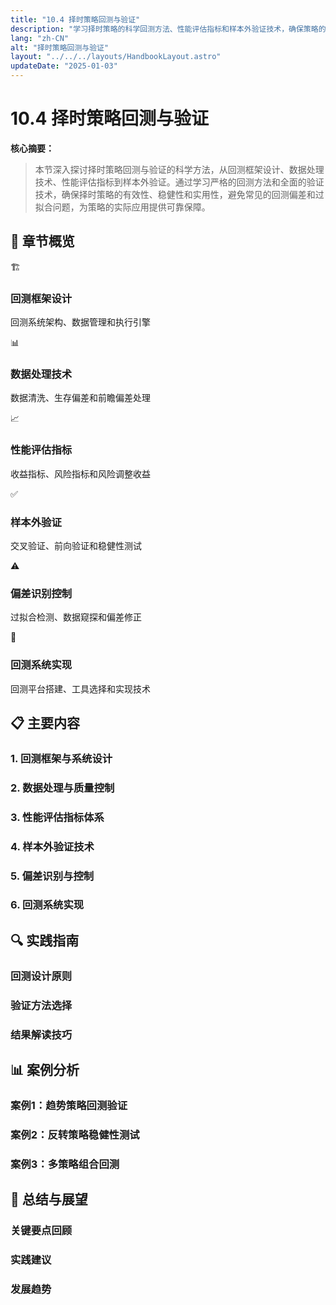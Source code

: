 ```yaml
---
title: "10.4 择时策略回测与验证"
description: "学习择时策略的科学回测方法、性能评估指标和样本外验证技术，确保策略的有效性和稳健性"
lang: "zh-CN"
alt: "择时策略回测与验证"
layout: "../../../layouts/HandbookLayout.astro"
updateDate: "2025-01-03"
---
```


# 10.4 择时策略回测与验证

**核心摘要：**
> 
> 本节深入探讨择时策略回测与验证的科学方法，从回测框架设计、数据处理技术、性能评估指标到样本外验证。通过学习严格的回测方法和全面的验证技术，确保择时策略的有效性、稳健性和实用性，避免常见的回测偏差和过拟合问题，为策略的实际应用提供可靠保障。

## 📖 章节概览

<div class="chapter-overview">
  <div class="overview-grid">
    <div class="overview-item">
      <div class="card-icon">🏗️</div>
      <h3>回测框架设计</h3>
      <p>回测系统架构、数据管理和执行引擎</p>
    </div>
    <div class="overview-item">
      <div class="card-icon">📊</div>
      <h3>数据处理技术</h3>
      <p>数据清洗、生存偏差和前瞻偏差处理</p>
    </div>
    <div class="overview-item">
      <div class="card-icon">📈</div>
      <h3>性能评估指标</h3>
      <p>收益指标、风险指标和风险调整收益</p>
    </div>
    <div class="overview-item">
      <div class="card-icon">✅</div>
      <h3>样本外验证</h3>
      <p>交叉验证、前向验证和稳健性测试</p>
    </div>
    <div class="overview-item">
      <div class="card-icon">⚠️</div>
      <h3>偏差识别控制</h3>
      <p>过拟合检测、数据窥探和偏差修正</p>
    </div>
    <div class="overview-item">
      <div class="card-icon">🔧</div>
      <h3>回测系统实现</h3>
      <p>回测平台搭建、工具选择和实现技术</p>
    </div>
  </div>
</div>

## 📋 主要内容

### 1. 回测框架与系统设计
<!-- 占位符：回测系统架构、组件设计和实现方法 -->

### 2. 数据处理与质量控制
<!-- 占位符：数据清洗、偏差处理和质量控制方法 -->

### 3. 性能评估指标体系
<!-- 占位符：收益指标、风险指标和综合评估方法 -->

### 4. 样本外验证技术
<!-- 占位符：交叉验证、前向验证和稳健性测试方法 -->

### 5. 偏差识别与控制
<!-- 占位符：过拟合检测、数据窥探和偏差修正技术 -->

### 6. 回测系统实现
<!-- 占位符：回测平台搭建、工具选择和技术实现 -->

## 🔍 实践指南

### 回测设计原则
<!-- 占位符：科学回测的设计原则和最佳实践 -->

### 验证方法选择
<!-- 占位符：不同验证方法的适用场景和选择标准 -->

### 结果解读技巧
<!-- 占位符：回测结果的正确解读和应用方法 -->

## 📊 案例分析

### 案例1：趋势策略回测验证
<!-- 占位符：趋势择时策略的完整回测验证实例 -->

### 案例2：反转策略稳健性测试
<!-- 占位符：反转择时策略的稳健性测试和验证 -->

### 案例3：多策略组合回测
<!-- 占位符：多策略组合的回测验证和性能评估 -->

## 🎯 总结与展望

### 关键要点回顾
<!-- 占位符：回测验证的核心要点和关键技术 -->

### 实践建议
<!-- 占位符：回测验证的实践建议和常见问题解决 -->

### 发展趋势
<!-- 占位符：回测验证技术的发展趋势和新兴方法 --> 